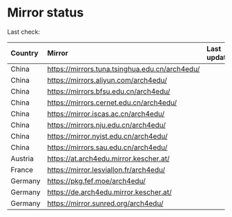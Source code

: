 <script src="./time.js"></script>
# Mirror status
Last check: <script type="text/javascript">localize(1739798916.3890007);</script>

|Country|Mirror|Last update|
|:------|:-----|:----------|
|China|https://mirrors.tuna.tsinghua.edu.cn/arch4edu/|<script type="text/javascript">localize(1739774497);</script>|
|China|https://mirrors.aliyun.com/arch4edu/|<script type="text/javascript">localize(1739774497);</script>|
|China|https://mirrors.bfsu.edu.cn/arch4edu/|<script type="text/javascript">localize(1739730973);</script>|
|China|https://mirrors.cernet.edu.cn/arch4edu/|<script type="text/javascript">localize(1739774497);</script>|
|China|https://mirror.iscas.ac.cn/arch4edu/|<script type="text/javascript">localize(1739774497);</script>|
|China|https://mirrors.nju.edu.cn/arch4edu/|<script type="text/javascript">localize(1739688014);</script>|
|China|https://mirror.nyist.edu.cn/arch4edu/|<script type="text/javascript">localize(1739774497);</script>|
|China|https://mirrors.sau.edu.cn/arch4edu/|<script type="text/javascript">localize(1731653531);</script>|
|Austria|https://at.arch4edu.mirror.kescher.at/|<script type="text/javascript">localize(1739774497);</script>|
|France|https://mirror.lesviallon.fr/arch4edu/|<script type="text/javascript">localize(1739774497);</script>|
|Germany|https://pkg.fef.moe/arch4edu/|<script type="text/javascript">localize(1739774497);</script>|
|Germany|https://de.arch4edu.mirror.kescher.at/|<script type="text/javascript">localize(1739774497);</script>|
|Germany|https://mirror.sunred.org/arch4edu/|<script type="text/javascript">localize(1739774497);</script>|

<script src="./tablefilter/tablefilter.js"></script>
<script src="./table.js"></script>